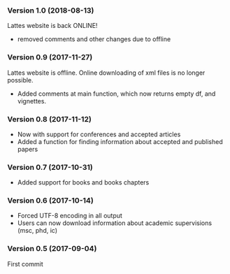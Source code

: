 ### Version 1.0 (2018-08-13)

Lattes website is back ONLINE! 

- removed comments and other changes due to offline 

### Version 0.9 (2017-11-27)

Lattes website is offline. Online downloading of xml files is no longer possible.

- Added comments at main function, which now returns empty df, and vignettes.

### Version 0.8 (2017-11-12)

- Now with support for conferences and accepted articles
- Added a function for finding information about accepted and published papers

### Version 0.7 (2017-10-31)

- Added support for books and books chapters

### Version 0.6 (2017-10-14)

- Forced UTF-8 encoding in all output
- Users can now download information about academic supervisions (msc, phd, ic)

### Version 0.5 (2017-09-04)

First commit
